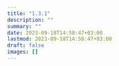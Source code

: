 ```yaml
---
title: "1.3.1"
description: ""
summary: ""
date: 2023-09-18T14:58:47+03:00
lastmod: 2023-09-18T14:58:47+03:00
draft: false
images: []
---
```

